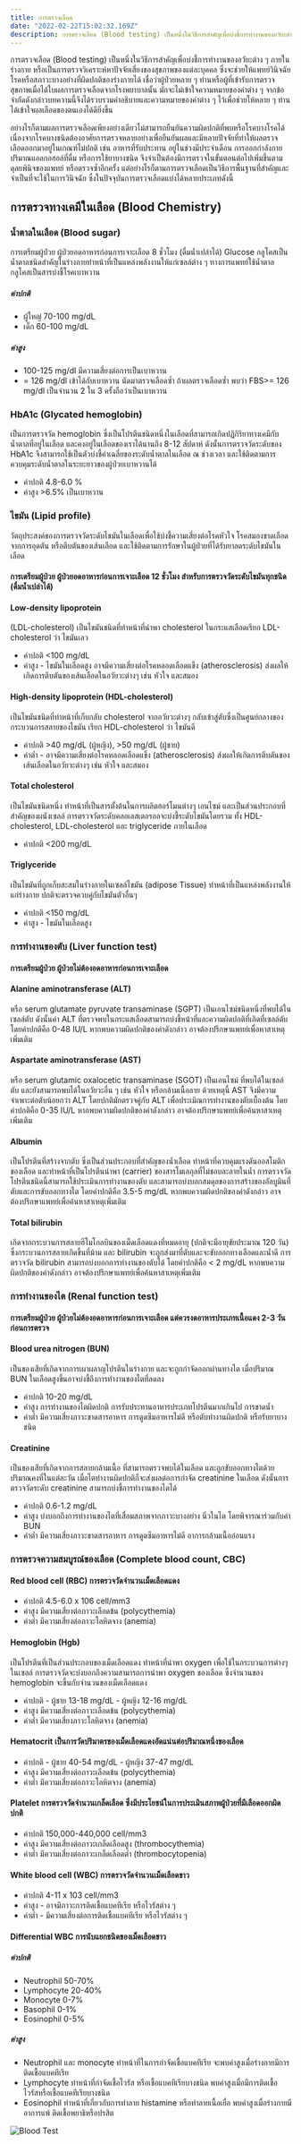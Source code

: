 ```yaml
---
title: การตรวจเลือด
date: "2022-02-22T15:02:32.169Z"
description: การตรวจเลือด (Blood testing) เป็นหนึ่งในวิธีการสำคัญเพื่อบ่งชี้การทำงานของอวัยะต่าง ๆ ภายในร่างกาย หรือเป็นการตรวจวิเคราะห์หาปัจจัยเสี่ยงของสุขภาพของแต่ละบุคคล ซึ่งจะช่วยให้แพทย์วินิจฉัยโรคหรือสภาวะบางอย่างที่ผิดปกติของร่างกายได้ เชื่อว่าผู้ป่วยหลาย ๆ ท่านหรือผู้ที่เข้ารับการตรวจสุขภาพเมื่อได้ใบผลการตรวจเลือดจากโรงพยาบาลนั้น มักจะไม่เข้าใจความหมายของค่าต่าง ๆ จากข้อจำกัดดังกล่าวบทความนี้จึงได้รวบรวมคำอธิบายและความหมายของค่าต่าง ๆ ไว้เพื่อช่วยให้หลาย ๆ ท่านได้เข้าใจผลเลือดของตนเองได้ดียิ่งขึ้น
---
```


การตรวจเลือด (Blood testing) เป็นหนึ่งในวิธีการสำคัญเพื่อบ่งชี้การทำงานของอวัยะต่าง ๆ ภายในร่างกาย หรือเป็นการตรวจวิเคราะห์หาปัจจัยเสี่ยงของสุขภาพของแต่ละบุคคล ซึ่งจะช่วยให้แพทย์วินิจฉัยโรคหรือสภาวะบางอย่างที่ผิดปกติของร่างกายได้ เชื่อว่าผู้ป่วยหลาย ๆ ท่านหรือผู้ที่เข้ารับการตรวจสุขภาพเมื่อได้ใบผลการตรวจเลือดจากโรงพยาบาลนั้น มักจะไม่เข้าใจความหมายของค่าต่าง ๆ จากข้อจำกัดดังกล่าวบทความนี้จึงได้รวบรวมคำอธิบายและความหมายของค่าต่าง ๆ ไว้เพื่อช่วยให้หลาย ๆ ท่านได้เข้าใจผลเลือดของตนเองได้ดียิ่งขึ้น

อย่างไรก็ตามผลการตรวจเลือดเพียงอย่างเดียวไม่สามารถยืนยันความผิดปกติที่พบหรือโรคบางโรคได้ เนื่องจากโรคบางชนิดต้องอาศัยการตรวจหลายอย่างเพื่อยืนยันผลและมีหลายปัจจัยที่ทำให้ผลตรวจเลือดออกมาอยู่ในเกณฑ์ไม่ปกติ เช่น อาหารที่รับประทาน อยู่ในช่วงมีประจำเดือน การออกกำลังกาย ปริมาณแอลกอฮอล์ที่ดื่ม หรือการใช้ยาบางชนิด จึงจำเป็นต้องมีการตรวจในขั้นตอนต่อไปเพิ่มขึ้นตามดุลยพินิจของแพทย์ หรือตรวจซ้ำอีกครั้ง แต่อย่างไรก็ตามการตรวจเลือดเป็นวิธีการพื้นฐานที่สำคัญและจำเป็นที่จะใช้ในการวินิจฉัย ซึ่งในปัจจุบันการตรวจเลือดแบ่งได้หลายประเภทดังนี้

## การตรวจทางเคมีในเลือด (Blood Chemistry)

### น้ำตาลในเลือด (Blood sugar)
การเตรียมผู้ป่วย ผู้ป่วยอดอาหารก่อนการเจาะเลือด 8 ชั่วโมง (ดื่มน้ำเปล่าได้)
Glucose กลูโคสเป็นน้ำตาลชนิดสำคัญในร่างกายทำหน้าที่เป็นแหล่งพลังงานให้แก่เซลล์ต่าง ๆ ทางการแพทย์ใช้น้ำตาลกลูโคสเป็นสารบ่งชี้โรคเบาหวาน
##### ค่าปกติ
- ผู้ใหญ่ 70-100 mg/dL
- เด็ก 60-100 mg/dL
##### ค่าสูง
- 100-125 mg/dl มีความเสี่ยงต่อการเป็นเบาหวาน
- = 126 mg/dl เข้าได้กับเบาหวาน นัดมาตรวจเลือดซ้ำ ถ้าผลตรวจเลือดซ้ำ พบว่า FBS>= 126 mg/dl เป็นจำนวน 2 ใน 3 ครั้งถือว่าเป็นเบาหวาน

### HbA1c (Glycated hemoglobin)
 เป็นการตรวจวัด hemoglobin ซึ่งเป็นโปรตีนชนิดหนึ่งในเลือดที่สามารถเกิดปฏิกิริยาทางเคมีกับน้ำตาลที่อยู่ในเลือด และคงอยู่ในเลือดของเราได้นานถึง 8-12 สัปดาห์ ดังนั้นการตรวจวัดระดับของ HbA1c จึงสามารถใช้เป็นตัวบ่งชี้ค่าเฉลี่ยของระดับน้ำตาลในเลือด ณ ช่วงเวลา และใช้ติดตามการควบคุมระดับน้ำตาลในระยะยาวของผู้ป่วยเบาหวานได้
- ค่าปกติ 4.8-6.0 %
- ค่าสูง >6.5% เป็นเบาหวาน

### ไขมัน (Lipid profile)

วัตถุประสงค์ของการตรวจวัดระดับไขมันในเลือดเพื่อใช้บ่งชี้ความเสี่ยงต่อโรคหัวใจ โรคสมองขาดเลือดจากการอุดตัน หรือตีบตันของเส้นเลือด และใช้ติดตามการรักษาในผู้ป่วยที่ได้รับยาลดระดับไขมันในเลือด
#### การเตรียมผู้ป่วย ผู้ป่วยอดอาหารก่อนการเจาะเลือด 12 ชั่วโมง สำหรับการตรวจวัดระดับไขมันทุกชนิด (ดื่มน้ำเปล่าได้)
#### Low-density lipoprotein
 (LDL-cholesterol) เป็นไขมันชนิดที่ทำหน้าที่นำพา cholesterol ในกระแสเลือดเรียก LDL-cholesterol ว่า ไขมันเลว
- ค่าปกติ <100 mg/dL
- ค่าสูง - ไขมันในเลือดสูง อาจมีความเสี่ยงต่อโรคหลอดเลือดแข็ง (atherosclerosis) ส่งผลให้เกิดการตีบตันของเส้นเลือดในอวัยวะต่างๆ เช่น หัวใจ และสมอง
#### High-density lipoprotein (HDL-cholesterol)
 เป็นไขมันชนิดที่ทำหน้าที่เก็บกลับ cholesterol จากอวัยวะต่างๆ กลับเข้าสู่ตับซึ่งเป็นศูนย์กลางของกระบวนการสลายของไขมัน เรียก HDL-cholesterol ว่า ไขมันดี
- ค่าปกติ >40 mg/dL (ผู้หญิง), >50 mg/dL (ผู้ชาย)
- ค่าต่ำ - อาจมีความเสี่ยงต่อโรคหลอดเลือดแข็ง (atherosclerosis) ส่งผลให้เกิดการตีบตันของเส้นเลือดในอวัยวะต่างๆ เช่น หัวใจ และสมอง
#### Total cholesterol
 เป็นไขมันชนิดหนึ่ง ทำหน้าที่เป็นสารตั้งต้นในการผลิตฮอร์โมนต่างๆ เอนไซม์ และเป็นส่วนประกอบที่สำคัญของผนังเซลล์ การตรวจวัดระดับคลอเลสเตอรอลจะบ่งชี้ระดับไขมันโดยรวม ทั้ง HDL-cholesterol, LDL-cholesterol และ triglyceride ภายในเลือด

- ค่าปกติ <200 mg/dL
#### Triglyceride
 เป็นไขมันที่ถูกเก็บสะสมในร่างกายในเซลล์ไขมัน (adipose Tissue) ทำหน้าที่เป็นแหล่งพลังงานให้แก่ร่างกาย ปกติจะตรวจควบคู่กับไขมันตัวอื่นๆ
- ค่าปกติ <150 mg/dL
- ค่าสูง - ไขมันในเลือดสูง

### การทำงานของตับ (Liver function test)
#### การเตรียมผู้ป่วย ผู้ป่วยไม่ต้องอดอาหารก่อนการเจาะเลือด
#### Alanine aminotransferase (ALT)
 หรือ serum glutamate pyruvate transaminase (SGPT) เป็นเอนไซม์ชนิดหนึ่งที่พบได้ในเซลล์ตับ ดังนั้นค่า ALT ที่ตรวจพบในกระแสเลือดสามารถบ่งชี้หน้าที่และความผิดปกติที่เกิดที่เซลล์ตับ โดยค่าปกติคือ 0-48 IU/L หากพบความผิดปกติของค่าดังกล่าว อาจต้องปรึกษาแพทย์เพื่อหาสาเหตุเพิ่มเติม
#### Aspartate aminotransferase (AST)
 หรือ serum glutamic oxalocetic transaminase (SGOT) เป็นเอนไซม์ ที่พบได้ในเซลล์ตับ และยังสามารถพบได้ในอวัยวะอื่น ๆ เช่น หัวใจ หรือกล้ามเนื้อลาย ด้วยเหตุนี้ AST จึงมีความจำเพาะต่อตับน้อยกว่า ALT โดยปกติมักตรวจคู่กับ ALT เพื่อประเมิณการทำงานของตับเบื้องต้น โดยค่าปกติคือ 0-35 IU/L หากพบความผิดปกติของค่าดังกล่าว อาจต้องปรึกษาแพทย์เพื่อค้นหาสาเหตุเพิ่มเติม
#### Albumin
 เป็นโปรตีนที่สร้างจากตับ ซึ่งเป็นส่วนประกอบที่สำคัญของน้ำเลือด ทำหน้าที่ควบคุมแรงดันออสโมติกของเลือด และทำหน้าที่เป็นโปรตีนนำพา (carrier) ของสารโมเลกุลที่ไม่ชอบละลายในน้ำ การตรวจวัดโปรตีนชนิดนี้สามารถใช้ประเมินการทำงานของตับ และสามารถบ่งบอกสมดุลของการสร้างของอัลบูมินที่ตับและการขับออกทางไต โดยค่าปกติคือ 3.5-5 mg/dL หากพบความผิดปกติของค่าดังกล่าว อาจต้องปรึกษาแพทย์เพื่อค้นหาสาเหตุเพิ่มเติม
#### Total bilirubin
 เกิดจากกระบวนการสลายฮีโมโกลบินของเม็ดเลือดแดงที่หมดอายุ (ปกติจะมีอายุขัยประมาณ 120 วัน) ซึ่งกระบวนการสลายเกิดขึ้นที่ม้าม และ bilirubin จะถูกส่งมาที่ตับและจะขับออกทางเลือดและน้ำดี การตรวจวัด bilirubin สามารถบ่งบอกการทำงานของตับได้ โดยค่าปกติคือ < 2 mg/dL หากพบความผิดปกติของค่าดังกล่าว อาจต้องปรึกษาแพทย์เพื่อค้นหาสาเหตุเพิ่มเติม

### การทำงานของไต (Renal function test)
#### การเตรียมผู้ป่วย ผู้ป่วยไม่ต้องอดอาหารก่อนการเจาะเลือด แต่ควรงดอาหารประเภทเนื้อแดง 2-3 วัน ก่อนการตรวจ
#### Blood urea nitrogen (BUN)
 เป็นของเสียที่เกิดจากการเผาผลาญโปรตีนในร่างกาย และจะถูกกำจัดออกผ่านทางไต เมื่อปริมาณ BUN ในเลือดสูงขึ้นอาจบ่งชี้ถึงการทำงานของไตที่ลดลง
- ค่าปกติ 10-20 mg/dL
- ค่าสูง การทำงานของไตผิดปกติ การรับประทานอาหารประเภทโปรตีนมากเกินไป การขาดน้ำ
- ค่าต่ำ มีความเสี่ยงภาวะขาดสารอาหาร การดูดซึมอาหารไม่ดี หรือตับทำงานผิดปกติ หรือรับยาบางชนิด
#### Creatinine
 เป็นของเสียที่เกิดจากการสลายกล้ามเนื้อ ที่สามารถตรวจพบได้ในเลือด และถูกขับออกทางไตด้วยปริมาณคงที่ในแต่ละวัน เมื่อไตทำงานผิดปกติก็จะส่งผลต่อการกำจัด creatinine ในเลือด ดังนั้นการตรวจวัดระดับ creatinine สามารถบ่งชี้การทำงานของไตได้
- ค่าปกติ 0.6-1.2 mg/dL
- ค่าสูง บ่งบอกถึงการทำงานของไตที่เสื่อมสภาพจากภาวะบางอย่าง นิ่วในไต โดยพิจารณาร่วมกับค่า BUN
- ค่าต่ำ มีความเสี่ยงภาวะขาดสารอาหาร การดูดซึมอาหารไม่ดี อาการกล้ามเนื้ออ่อนแรง

### การตรวจความสมบูรณ์ของเลือด (Complete blood count, CBC)
#### Red blood cell (RBC) การตรวจวัดจำนวนเม็ดเลือดแดง
- ค่าปกติ 4.5-6.0 x 106 cell/mm3
- ค่าสูง มีความเสี่ยงต่อภาวะเลือดข้น (polycythemia)
- ค่าต่ำ มีความเสี่ยงต่อภาวะโลหิตจาง (anemia)
#### Hemoglobin (Hgb)
 เป็นโปรตีนที่เป็นส่วนประกอบของเม็ดเลือดแดง ทำหน้าที่นำพา oxygen เพื่อใช้ในกระบวนการต่างๆในเซลล์ การตรวจวัดจะบ่งบอกถึงความสามารถการนำพา oxygen ของเลือด ซึ่งจำนวนของ hemoglobin จะขึ้นกับจำนวนของเม็ดเลือดแดง
- ค่าปกติ - ผู้ชาย 13-18 mg/dL - ผู้หญิง 12-16 mg/dL
- ค่าสูง มีความเสี่ยงต่อภาวะเลือดข้น (polycythemia)
- ค่าต่ำ มีความเสี่ยงภาวะโลหิตจาง (anemia)
#### Hematocrit เป็นการวัดปริมาตรของเม็ดเลือดแดงอัดแน่นต่อปริมาณหนึ่งของเลือด
- ค่าปกติ - ผู้ชาย 40-54 mg/dL - ผู้หญิง 37-47 mg/dL
- ค่าสูง มีความเสี่ยงต่อภาวะเลือดข้น (polycythemia)
- ค่าต่ำ มีความเสี่ยงต่อภาวะโลหิตจาง (anemia)
#### Platelet การตรวจวัดจำนวนเกล็ดเลือด ซึ่งมีประโยชน์ในการประเมินสภาพผู้ป่วยที่มีเลือดออกผิดปกติ
- ค่าปกติ 150,000-440,000 cell/mm3
- ค่าสูง มีความเสี่ยงต่อภาวะเกล็ดเลือดสูง (thrombocythemia)
- ค่าต่ำ มีความเสี่ยงต่อภาวะเกล็ดเลือดต่ำ (thrombocytopenia)
#### White blood cell (WBC) การตรวจวัดจำนวนเม็ดเลือดขาว
- ค่าปกติ 4-11 x 103 cell/mm3
- ค่าสูง - อาจมีภาวะการติดเชื้อแบคทีเรีย หรือไวรัสต่าง ๆ
- ค่าต่ำ - มีความเสี่ยงต่อการติดเชื้อแบคทีเรีย หรือไวรัสต่าง ๆ
#### Differential WBC การนับแยกชนิดของเม็ดเลือดขาว
##### ค่าปกติ
- Neutrophil 50-70%
- Lymphocyte 20-40%
- Monocyte 0-7%
- Basophil 0-1%
- Eosinophil 0-5%

##### ค่าสูง
- Neutrophil และ monocyte ทำหน้าที่ในการกำจัดเชื้อแบคทีเรีย จะพบค่าสูงเมื่อร่างกายมีการติดเชื้อแบคทีเรีย
- Lymphocyte ทำหน้าที่กำจัดเชื้อไวรัส หรือเชื้อแบคทีเรียบางชนิด พบค่าสูงเมื่อมีการติดเชื้อไวรัสหรือเชื้อแบคทีเรียบางชนิด
- Eosinophil ทำหน้าที่เกี่ยวกับการทำลาย histamine หรือทำลายเนื้อเยื่อ พบค่าสูงเมื่อร่างกายมีอาการแพ้ ติดเชื้อพยาธิหรือปรสิต

![Blood Test](./bloodtest.png)